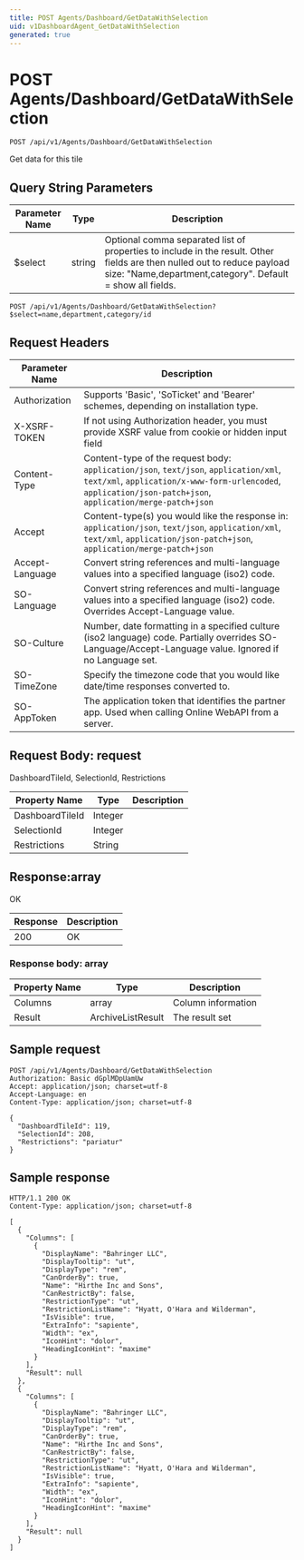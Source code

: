 ```yaml
---
title: POST Agents/Dashboard/GetDataWithSelection
uid: v1DashboardAgent_GetDataWithSelection
generated: true
---
```


# POST Agents/Dashboard/GetDataWithSelection

```http
POST /api/v1/Agents/Dashboard/GetDataWithSelection
```

Get data for this tile







## Query String Parameters

| Parameter Name | Type |  Description |
|----------------|------|--------------|
| $select | string |  Optional comma separated list of properties to include in the result. Other fields are then nulled out to reduce payload size: "Name,department,category". Default = show all fields. |

```http
POST /api/v1/Agents/Dashboard/GetDataWithSelection?$select=name,department,category/id
```


## Request Headers

| Parameter Name | Description |
|----------------|-------------|
| Authorization  | Supports 'Basic', 'SoTicket' and 'Bearer' schemes, depending on installation type. |
| X-XSRF-TOKEN   | If not using Authorization header, you must provide XSRF value from cookie or hidden input field |
| Content-Type | Content-type of the request body: `application/json`, `text/json`, `application/xml`, `text/xml`, `application/x-www-form-urlencoded`, `application/json-patch+json`, `application/merge-patch+json` |
| Accept         | Content-type(s) you would like the response in: `application/json`, `text/json`, `application/xml`, `text/xml`, `application/json-patch+json`, `application/merge-patch+json` |
| Accept-Language | Convert string references and multi-language values into a specified language (iso2) code. |
| SO-Language | Convert string references and multi-language values into a specified language (iso2) code. Overrides Accept-Language value. |
| SO-Culture | Number, date formatting in a specified culture (iso2 language) code. Partially overrides SO-Language/Accept-Language value. Ignored if no Language set. |
| SO-TimeZone | Specify the timezone code that you would like date/time responses converted to. |
| SO-AppToken | The application token that identifies the partner app. Used when calling Online WebAPI from a server. |

## Request Body: request 

DashboardTileId, SelectionId, Restrictions 

| Property Name | Type |  Description |
|----------------|------|--------------|
| DashboardTileId | Integer |  |
| SelectionId | Integer |  |
| Restrictions | String |  |

## Response:array

OK

| Response | Description |
|----------------|-------------|
| 200 | OK |

### Response body: array

| Property Name | Type |  Description |
|----------------|------|--------------|
| Columns | array | Column information |
| Result | ArchiveListResult | The result set |

## Sample request

```http!
POST /api/v1/Agents/Dashboard/GetDataWithSelection
Authorization: Basic dGplMDpUamUw
Accept: application/json; charset=utf-8
Accept-Language: en
Content-Type: application/json; charset=utf-8

{
  "DashboardTileId": 119,
  "SelectionId": 208,
  "Restrictions": "pariatur"
}
```

## Sample response

```http_
HTTP/1.1 200 OK
Content-Type: application/json; charset=utf-8

[
  {
    "Columns": [
      {
        "DisplayName": "Bahringer LLC",
        "DisplayTooltip": "ut",
        "DisplayType": "rem",
        "CanOrderBy": true,
        "Name": "Hirthe Inc and Sons",
        "CanRestrictBy": false,
        "RestrictionType": "ut",
        "RestrictionListName": "Hyatt, O'Hara and Wilderman",
        "IsVisible": true,
        "ExtraInfo": "sapiente",
        "Width": "ex",
        "IconHint": "dolor",
        "HeadingIconHint": "maxime"
      }
    ],
    "Result": null
  },
  {
    "Columns": [
      {
        "DisplayName": "Bahringer LLC",
        "DisplayTooltip": "ut",
        "DisplayType": "rem",
        "CanOrderBy": true,
        "Name": "Hirthe Inc and Sons",
        "CanRestrictBy": false,
        "RestrictionType": "ut",
        "RestrictionListName": "Hyatt, O'Hara and Wilderman",
        "IsVisible": true,
        "ExtraInfo": "sapiente",
        "Width": "ex",
        "IconHint": "dolor",
        "HeadingIconHint": "maxime"
      }
    ],
    "Result": null
  }
]
```
